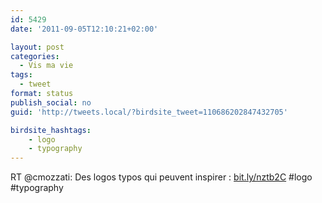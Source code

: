 ```yaml
---
id: 5429
date: '2011-09-05T12:10:21+02:00'

layout: post
categories:
  - Vis ma vie
tags:
  - tweet
format: status
publish_social: no
guid: 'http://tweets.local/?birdsite_tweet=110686202847432705'

birdsite_hashtags:
    - logo
    - typography
---
```


RT @cmozzati: Des logos typos qui peuvent inspirer : [bit.ly/nztb2C](http://bit.ly/nztb2C) #logo #typography